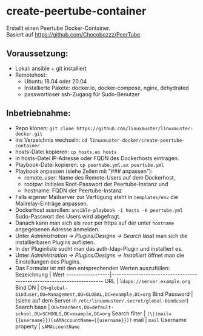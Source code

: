 # create-peertube-container

Erstellt einen Peertube Docker-Container.  
Basiert auf https://github.com/Chocobozzz/PeerTube.

## Voraussetzung:

* Lokal: ansible + git installiert
* Remotehost:
  - Ubuntu 18.04 oder 20.04
  - Installierte Pakete: docker.io, docker-compose, nginx, dehydrated
  - passwortloser ssh-Zugang für Sudo-Benutzer

## Inbetriebnahme:

* Repo klonen: ``git clone https://github.com/linuxmuster/linuxmuster-docker.git``
* Ins Verzeichnis wechseln: ``cd linuxmuster-docker/create-peertube-container``
* hosts-Datei kopieren: ``cp hosts.ex hosts``
* in hosts-Datei IP-Adresse oder FQDN des Dockerhosts eintragen.
* Playbook-Datei kopieren: ``cp peertube.yml.ex peertube.yml``
* Playbook anpassen (siehe Zeilen mit "### anpassen"):
  - remote_user: Name des Remote-Users auf dem Dockerhost,
  - rootpw: Initiales Root-Passwort der Peertube-Instanz und
  - hostname: FQDN der Peertube-Instanz
* Falls eigener Mailserver zur Verfügung steht in ``templates/env`` die Mailrelay-Einträge anpassen.
* Dockerhost ausrollen: ``ansible-playbook -i hosts -K peertube.yml``  
  Sudo-Passwort des Users wird abgefragt.
* Danach kann man sich als ``root`` per https auf der unter ``hostname`` angegebenen Adresse anmelden.
* Unter _Administration -> Plugins/Designs -> Search_ lässt man sich die installierbaren Plugins auflisten.  
* In der Pluginliste sucht man das auth-ldap-Plugin und installiert es.
* Unter _Administration -> Plugins/Designs -> Installiert_ öffnet man die Einstellungen des Plugins.
* Das Formular ist mit den entsprechenden Werten auszufüllen:  
  Bezeichnung       | Wert
  ------------------|-----------------------------------------------------------------------
  URL               | ``ldaps://server.example.org``
  Bind DN           | ``CN=global-binduser,OU=Management,OU=GLOBAL,DC=example,DC=org``
  Bind Password     | (siehe auf dem Server in ``/etc/linuxmuster/.secret/global-binduser``)
  Search base       | ``OU=teachers,OU=default-school,OU=SCHOOLS,DC=example,DC=org``
  Search filter     | ``(\|(mail={{username}})(sAMAccountName={{username}}))``
  mail              | ``mail``
  Username property | ``sAMAccountName``
